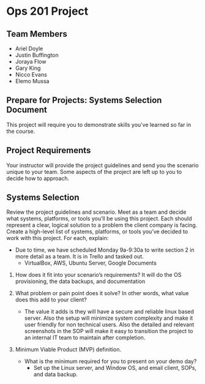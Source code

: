 # Ops 201 Project

## Team Members

- Ariel Doyle
- Justin Buffington
- Joraya Flow
- Gary King
- Nicco Evans
- Elemo Mussa

## Prepare for Projects: Systems Selection Document

This project will require you to demonstrate skills you’ve learned so far in the course.

## Project Requirements

Your instructor will provide the project guidelines and send you the scenario unique to your team. Some aspects of the project are left up to you to decide how to approach.

## Systems Selection

Review the project guidelines and scenario. Meet as a team and decide what systems, platforms, or tools you’ll be using this project. Each should represent a clear, logical solution to a problem the client company is facing.
Create a high-level list of systems, platforms, or tools you’ve decided to work with this project. For each, explain:

- Due to time, we have scheduled Monday 9a-9:30a to write section 2 in more detail as a team. It is in Trello and tasked out.
  - VirtualBox, AWS, Ubuntu Server,  Google Documents

1. How does it fit into your scenario’s requirements? It will do the OS provisioning, the data backups, and documentation
2. What problem or pain point does it solve? In other words, what value does this add to your client?
   - The value it adds is they will have a secure and reliable linux based server. Also the setup will minimize system complexity and make it user friendly for non technical users. Also the detailed and relevant screenshots in the SOP will make it easy to transition the project to an internal IT team to maintain after completion.

3. Minimum Viable Product (MVP) definition.
   - What is the minimum required for you to present on your demo day?
      - Set up the Linux server, and Window OS, and email client, SOPs, and data backup.